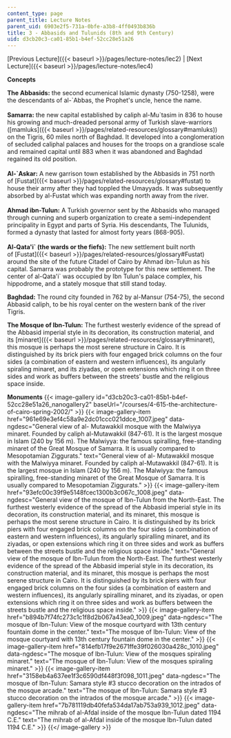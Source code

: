 ```yaml
---
content_type: page
parent_title: Lecture Notes
parent_uid: 6903e2f5-731a-0bfe-a3b8-4ff0493b836b
title: 3 - Abbasids and Tulunids (8th and 9th Century)
uid: d3cb20c3-ca01-85b1-b4ef-52cc28e51a26
---
```


[Previous Lecture]({{< baseurl >}}/pages/lecture-notes/lec2) | [Next Lecture]({{< baseurl >}}/pages/lecture-notes/lec4)

  
**Concepts**

**The Abbasids:** the second ecumenical Islamic dynasty (750-1258), were the descendants of al-&grave;Abbas, the Prophet's uncle, hence the name.  
       
**Samarra:** the new capital established by caliph al-Mu&grave;tasim in 836 to house his growing and much-dreaded personal army of Turkish slave-warriors ([mamluks]({{< baseurl >}}/pages/related-resources/glossary#mamluks)) on the Tigris, 60 miles north of Baghdad. It developed into a conglomeration of secluded caliphal palaces and houses for the troops on a grandiose scale and remained capital until 883 when it was abandoned and Baghdad regained its old position.  
       
**Al-&grave;Askar:** A new garrison town established by the Abbasids in 751 north of [Fustat]({{< baseurl >}}/pages/related-resources/glossary#fustat) to house their army after they had toppled the Umayyads. It was subsequently absorbed by al-Fustat which was expanding north away from the river.  
       
**Ahmad ibn-Tulun:** A Turkish governor sent by the Abbasids who managed through cunning and superb organization to create a semi-independent principality in Egypt and parts of Syria. His descendants, The Tulunids, formed a dynasty that lasted for almost forty years (868-905).  
       
**Al-Qata'i&grave; (the wards or the fiefs):** The new settlement built north of [Fustat]({{< baseurl >}}/pages/related-resources/glossary#Fustat) around the site of the future Citadel of Cairo by Ahmad ibn-Tulun as his capital. Samarra was probably the prototype for this new settlement. The center of al-Qata'i&grave; was occupied by Ibn Tulun's palace complex, his hippodrome, and a stately mosque that still stand today.

**Baghdad:** The round city founded in 762 by al-Mansur (754-75), the second Abbasid caliph, to be his royal center on the western bank of the river Tigris.

**The Mosque of Ibn-Tulun:** The furthest westerly evidence of the spread of the Abbasid imperial style in its decoration, its construction material, and its [minaret]({{< baseurl >}}/pages/related-resources/glossary#minaret), this mosque is perhaps the most serene structure in Cairo. It is distinguished by its brick piers with four engaged brick columns on the four sides (a combination of eastern and western influences), its angularly spiraling minaret, and its ziyadas, or open extensions which ring it on three sides and work as buffers between the streets' bustle and the religious space inside. 

**Monuments**
{{< image-gallery id="d3cb20c3-ca01-85b1-b4ef-52cc28e51a26_nanogallery2" baseUrl="/courses/4-615-the-architecture-of-cairo-spring-2002/" >}}
{{< image-gallery-item href="961e69e3ef4c58a9e2dc01ccc021ddce_1007.jpeg" data-ngdesc="General view of al- Mutawakkil mosque with the Malwiyya minaret. Founded by caliph al-Mutawakkil (847-61). It is the largest mosque in Islam (240 by 156 m). The Malwiyya: the famous spiralling, free-standing minaret of the Great Mosque of Samarra. It is usually compared to Mesopotamian Ziggurats." text="General view of al- Mutawakkil mosque with the Malwiyya minaret. Founded by caliph al-Mutawakkil (847-61). It is the largest mosque in Islam (240 by 156 m). The Malwiyya: the famous spiralling, free-standing minaret of the Great Mosque of Samarra. It is usually compared to Mesopotamian Ziggurats." >}}
{{< image-gallery-item href="93efc00c39f9e5148fcec1300b3c067c_1008.jpeg" data-ngdesc="General view of the mosque of Ibn-Tulun from the North-East. The furthest westerly evidence of the spread of the Abbasid imperial style in its decoration, its construction material, and its minaret, this mosque is perhaps the most serene structure in Cairo. It is distinguished by its brick piers with four engaged brick columns on the four sides (a combination of eastern and western influences), its angularly spiralling minaret, and its ziyadas, or open extensions which ring it on three sides and work as buffers between the streets bustle and the religious space inside." text="General view of the mosque of Ibn-Tulun from the North-East. The furthest westerly evidence of the spread of the Abbasid imperial style in its decoration, its construction material, and its minaret, this mosque is perhaps the most serene structure in Cairo. It is distinguished by its brick piers with four engaged brick columns on the four sides (a combination of eastern and western influences), its angularly spiralling minaret, and its ziyadas, or open extensions which ring it on three sides and work as buffers between the streets bustle and the religious space inside." >}}
{{< image-gallery-item href="b894b7f74fc273c1c1f8d2b067a43ea0_1009.jpeg" data-ngdesc="The mosque of Ibn-Tulun: View of the mosque courtyard with 13th century fountain dome in the center." text="The mosque of Ibn-Tulun: View of the mosque courtyard with 13th century fountain dome in the center." >}}
{{< image-gallery-item href="814efb17f9e2671ffe39f026030a428c_1010.jpeg" data-ngdesc="The mosque of Ibn-Tulun: View of the mosques spiraling minaret." text="The mosque of Ibn-Tulun: View of the mosques spiraling minaret." >}}
{{< image-gallery-item href="3158eb4a637ee1f3c6590df448f3f098_1011.jpeg" data-ngdesc="The mosque of Ibn-Tulun: Samara style #3 stucco decoration on the intrados of the mosque arcade." text="The mosque of Ibn-Tulun: Samara style #3 stucco decoration on the intrados of the mosque arcade." >}}
{{< image-gallery-item href="7b781119db40fefa534da17ab753a939_1012.jpeg" data-ngdesc="The mihrab of al-Afdal inside of the mosque Ibn-Tulun dated 1194 C.E." text="The mihrab of al-Afdal inside of the mosque Ibn-Tulun dated 1194 C.E." >}}
{{</ image-gallery >}}